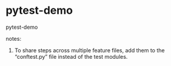 # pytest-demo

pytest-demo

notes:

1. To share steps across multiple feature files, add them to the “conftest.py” file instead of the test modules.

